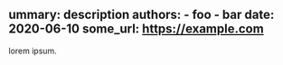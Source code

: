 ummary: description
authors:
    - foo
    - bar
date: 2020-06-10
some_url: https://example.com
---
lorem ipsum.
